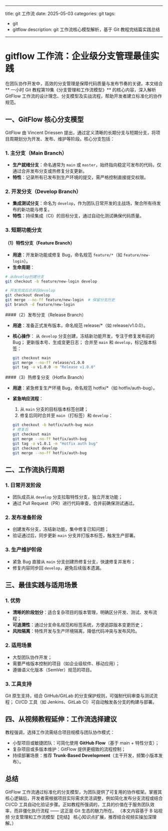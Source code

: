 ----
title: git 工作流 
date: 2025-05-03
categories: git
tags:
  - git
  - gitflow
description: git 工作流核心模型解析，基于 Git 教程完结篇实践总结
---

# gitflow 工作流：企业级分支管理最佳实践

在团队协作开发中，高效的分支管理是保障代码质量与发布节奏的关键。本文结合 ** 一小时 Git 教程第19集《分支管理和工作流模型》** 的核心内容，深入解析 GitFlow 工作流的设计理念、分支模型及实战流程，帮助开发者建立标准化的协作规范。

## 一、GitFlow 核心分支模型

GitFlow 由 Vincent Driessen 提出，通过定义清晰的长期分支与短期分支，将项目周期划分为开发、发布、维护等阶段。核心分支包括：

### 1. 主分支（Main Branch）

- **生产就绪分支**：命名通常为 `main` 或 `master`，始终指向稳定可发布的代码，仅通过合并发布分支或热修复分支更新。
- **特性**：记录所有已发布到生产环境的提交，需严格控制直接提交权限。

### 2. 开发分支（Develop Branch）

- **集成测试分支**：命名为 `develop`，作为团队日常开发的主战场，聚合所有待发布的新功能与修复。
- **特性**：持续集成（CI）的目标分支，通过自动化测试确保代码质量。

### 3. 短期功能分支

#### （1）特性分支（Feature Branch）

- **用途**：开发新功能或修复 Bug，命名规范 `feature/*`（如 `feature/new-login`）。
- **生命周期**：

```bash
# 从develop创建分支
git checkout -b feature/new-login develop

# 开发完成后合并回develop
git checkout develop
git merge --no-ff feature/new-login  # 保留分支历史
git branch -d feature/new-login
```

####（2）发布分支（Release Branch）

- **用途**：准备正式发布版本，命名规范 release/\*（如 release/v1.0.0）。
- **核心操作**：
  从 `develop` 分支创建，冻结新功能开发，专注于修复发布前的 Bug；
  更新版本号、生成变更日志；
  合并至 `main` 和 `develop`，标记版本标签：

  ```bash
  git checkout main
  git merge --no-ff release/v1.0.0
  git tag -a v1.0.0 -m "Release v1.0.0"
  ```

####（3）热修复分支（Hotfix Branch）

- **用途**：紧急修复生产环境 Bug，命名规范 hotfix/\*（如 hotfix/auth-bug）。
- **紧急响应流程**：

  1. 从 `main` 分支的目标版本标签创建；
  2. 修复后同时合并至 `main`（打标签）和 `develop`：

  ```bash
  git checkout -b hotfix/auth-bug main
  # 修复后
  git checkout main
  git merge --no-ff hotfix/auth-bug
  git tag -a v1.0.1 -m "Hotfix auth bug"
  git checkout develop
  git merge --no-ff hotfix/auth-bug
  ```

## 二、工作流执行周期

### 1. 日常开发阶段

- 团队成员从 `develop` 分支拉取特性分支，独立开发功能；
- 通过 Pull Request（PR）进行代码审查，合并前确保测试通过。

### 2. 发布准备阶段

- 创建发布分支，冻结新功能，集中修复已知问题；
- 验证通过后，同步更新 `main` 分支并打版本标签，触发生产部署。

### 3. 生产维护阶段

- 紧急 Bug 直接从 `main` 分支创建热修复分支，快速修复并发布；
- 修复内容同步回 `develop`，避免后续版本遗漏。

## 三、最佳实践与适用场景

### 1. 优势

- **清晰的阶段划分**：适合复杂项目的版本管理，明确区分开发、测试、发布流程；
- **可追溯性**：通过分支命名规范和标签系统，方便追踪版本变更历史；
- **风险隔离**：特性开发与生产环境隔离，降低代码冲突与发布风险。

### 2. 适用场景

- 大型团队协作开发；
- 需要严格版本控制的项目（如企业级软件、移动应用）；
- 遵循语义化版本（SemVer）规范的项目。

### 3. 工具支持

Git 原生支持，结合 GitHub/GitLab 的分支保护规则，可强制代码审查与测试流程；
CI/CD 工具（如 Jenkins、GitLab CI）可自动触发各分支的构建与部署。

## 四、从视频教程延伸：工作流选择建议

教程强调，选择工作流需结合项目规模与团队协作模式：

- 小型项目或敏捷团队：可简化使用 **GitHub Flow**（基于 main + 特性分支）；
- 复杂项目或多版本维护：GitFlow 提供更细致的流程控制；
- 持续部署场景：推荐 **Trunk-Based Development**（主干开发，频繁小版本发布）。

## 总结

GitFlow 工作流通过标准化的分支模型，为团队提供了可复用的协作框架。掌握其核心逻辑后，开发者需根据项目实际需求灵活调整，例如简化发布分支流程或结合 CI/CD 工具自动化验证步骤。正如教程所强调的，工具的价值在于服务团队效率，而非僵化执行流程 —— 这正是 Git 生态的魅力所在。
（本文内容基于 B 站视频 分支管理和工作流模型【完结】 核心知识点扩展，推荐结合视频实操加深理解。）

```

```
